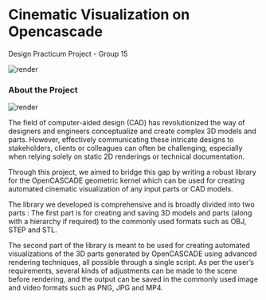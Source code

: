# Cinematic Visualization on Opencascade
Design Practicum Project - Group 15


![render](https://github.com/satyam-kr03/DesignPracticum/assets/126661857/d1fb3741-d26e-4c42-83c1-e775e4e9bb10)

### About the Project

![render](https://github.com/satyam-kr03/DesignPracticum/assets/126661857/723a7155-ec3c-463a-a21b-bd1d1d640629)

The field of computer-aided design (CAD) has revolutionized
the way of designers and engineers conceptualize and create
complex 3D models and parts. However, effectively
communicating these intricate designs to stakeholders,
clients or colleagues can often be challenging, especially
when relying solely on static 2D renderings or technical
documentation.

Through this project, we aimed to bridge this gap by writing
a robust library for the OpenCASCADE geometric kernel
which can be used for creating automated cinematic
visualization of any input parts or CAD models.

The library we developed is comprehensive and is broadly
divided into two parts :
The first part is for creating and saving 3D models and parts
(along with a hierarchy if required) to the commonly used
formats such as OBJ, STEP and STL.

The second part of the library is meant to be used for creating
automated visualizations of the 3D parts generated by
OpenCASCADE using advanced rendering techniques, all
possible through a single script. As per the user’s
requirements, several kinds of adjustments can be made to
the scene before rendering, and the output can be saved in
the commonly used image and video formats such as PNG,
JPG and MP4.
